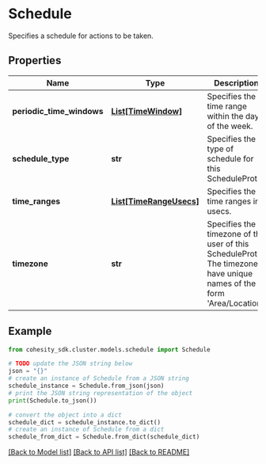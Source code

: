 # Schedule

Specifies a schedule for actions to be taken.

## Properties

Name | Type | Description | Notes
------------ | ------------- | ------------- | -------------
**periodic_time_windows** | [**List[TimeWindow]**](TimeWindow.md) |  Specifies the time range within the days of the week. | [optional] 
**schedule_type** | **str** | Specifies the type of schedule for this ScheduleProto. | [optional] 
**time_ranges** | [**List[TimeRangeUsecs]**](TimeRangeUsecs.md) |  Specifies the time ranges in usecs. | [optional] 
**timezone** | **str** | Specifies the timezone of the user of this ScheduleProto. The timezones have unique names of the form &#39;Area/Location&#39;. | [optional] 

## Example

```python
from cohesity_sdk.cluster.models.schedule import Schedule

# TODO update the JSON string below
json = "{}"
# create an instance of Schedule from a JSON string
schedule_instance = Schedule.from_json(json)
# print the JSON string representation of the object
print(Schedule.to_json())

# convert the object into a dict
schedule_dict = schedule_instance.to_dict()
# create an instance of Schedule from a dict
schedule_from_dict = Schedule.from_dict(schedule_dict)
```
[[Back to Model list]](../README.md#documentation-for-models) [[Back to API list]](../README.md#documentation-for-api-endpoints) [[Back to README]](../README.md)


